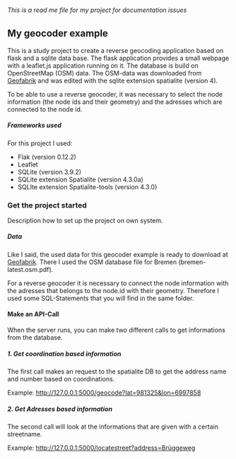 ###### This is a read me file for my project for documentation issues

## My geocoder example

This is a study project to create a reverse geocoding application based on flask and a sqlite data base. The flask application provides a small webpage with a leaflet.js application running on it. The database is build on OpenStreetMap (OSM) data. The OSM-data was downloaded from [Geofabrik](http://www.geofabrik.de) and was edited with the sqlite extension spatialite (version 4). 

To be able to use a reverse geocoder, it was necessary to select the node information (the node ids and their geometry) and the adresses which are connected to the node id. 


##### Frameworks used

For this project I used: 

- Flak (version 0.12.2)
- Leaflet 
- SQLite (version 3.9.2)
- SQLite extension Spatialite (version 4.3.0a)
- SQLIte extension Spatialite-tools (version 4.3.0)


### Get the project started

Description how to set up the project on own system.

##### Data
Like I said, the used data for this geocoder example is ready to download at [Geofabrik](http://www.geofabrik.de). There I used the OSM database file for Bremen (bremen-latest.osm.pdf).

For a reverse geocoder it is necessary to connect the node information with the adresses that belongs to the node.id with their geometry. Therefore I used some SQL-Statements that you will find in the same folder. 



#### Make an API-Call
When the server runs, you can make two different calls to get informations from the database.

##### 1. Get coordination based information
The first call makes an request to the spatialite DB to get the address name and number based on coordinations.

Example: http://127.0.0.1:5000/geocode?lat=981325&lon=6997858 


##### 2. Get Adresses based information
The second call will look at the informations that are given with a certain streetname.

Example: http://127.0.0.1:5000/locatestreet?address=Brüggeweg

